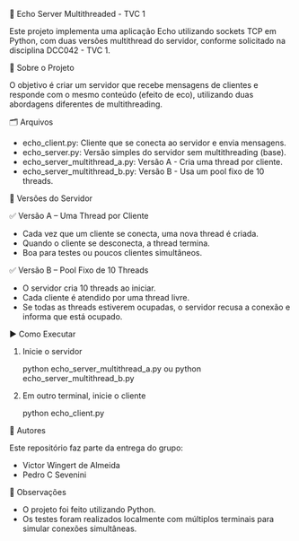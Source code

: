 🔁 Echo Server Multithreaded - TVC 1

Este projeto implementa uma aplicação Echo utilizando sockets TCP em Python, com duas versões multithread do servidor, conforme solicitado na disciplina DCC042 - TVC 1.

🧠 Sobre o Projeto

O objetivo é criar um servidor que recebe mensagens de clientes e responde com o mesmo conteúdo (efeito de eco), utilizando duas abordagens diferentes de multithreading.

🗂️ Arquivos

- echo_client.py: Cliente que se conecta ao servidor e envia mensagens.
- echo_server.py: Versão simples do servidor sem multithreading (base).
- echo_server_multithread_a.py: Versão A - Cria uma thread por cliente.
- echo_server_multithread_b.py: Versão B - Usa um pool fixo de 10 threads.

🧵 Versões do Servidor

✅ Versão A – Uma Thread por Cliente

- Cada vez que um cliente se conecta, uma nova thread é criada.
- Quando o cliente se desconecta, a thread termina.
- Boa para testes ou poucos clientes simultâneos.

✅ Versão B – Pool Fixo de 10 Threads

- O servidor cria 10 threads ao iniciar.
- Cada cliente é atendido por uma thread livre.
- Se todas as threads estiverem ocupadas, o servidor recusa a conexão e informa que está ocupado.

▶️ Como Executar

1. Inicie o servidor

    python echo_server_multithread_a.py
    ou
    python echo_server_multithread_b.py

2. Em outro terminal, inicie o cliente

    python echo_client.py

👥 Autores

Este repositório faz parte da entrega do grupo:

- Victor Wingert de Almeida
- Pedro C Sevenini

📄 Observações

- O projeto foi feito utilizando Python.
- Os testes foram realizados localmente com múltiplos terminais para simular conexões simultâneas.
